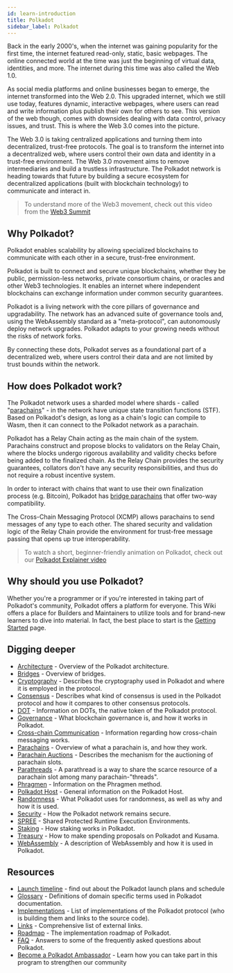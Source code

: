 ```yaml
---
id: learn-introduction
title: Polkadot
sidebar_label: Polkadot
---
```


Back in the early 2000's, when the internet was gaining popularity for the first time, the internet
featured read-only, static, basic webpages. The online connected world at the time was just the
beginning of virtual data, identities, and more. The internet during this time was also called the
Web 1.0.

As social media platforms and online businesses began to emerge, the internet transformed into the
Web 2.0. This upgraded internet, which we still use today, features dynamic, interactive webpages,
where users can read and write information plus publish their own for others to see. This version of
the web though, comes with downsides dealing with data control, privacy issues, and trust. This is
where the Web 3.0 comes into the picture.

The Web 3.0 is taking centralized applications and turning them into decentralized, trust-free
protocols. The goal is to transform the internet into a decentralized web, where users control their
own data and identity in a trust-free environment. The Web 3.0 movement aims to remove
intermediaries and build a trustless infrastructure. The Polkadot network is heading towards that
future by building a secure ecosystem for decentralized applications (built with blockchain
technology) to communicate and interact in.

> To understand more of the Web3 movement, check out this video from the
> [Web3 Summit](https://youtu.be/l44z35vabvA)

## Why Polkadot?

Polkadot enables scalability by allowing specialized blockchains to communicate with each other in a
secure, trust-free environment.

Polkadot is built to connect and secure unique blockchains, whether they be public, permission-less
networks, private consortium chains, or oracles and other Web3 technologies. It enables an internet
where independent blockchains can exchange information under common security guarantees.

Polkadot is a living network with the core pillars of governance and upgradability. The network has
an advanced suite of governance tools and, using the WebAssembly standard as a "meta-protocol", can
autonomously deploy network upgrades. Polkadot adapts to your growing needs without the risks of
network forks.

By connecting these dots, Polkadot serves as a foundational part of a decentralized web, where users
control their data and are not limited by trust bounds within the network.

## How does Polkadot work?

The Polkadot network uses a sharded model where shards - called "[parachains](learn-parachains)" -
in the network have unique state transition functions (STF). Based on Polkadot's design, as long as
a chain's logic can compile to Wasm, then it can connect to the Polkadot network as a parachain.

Polkadot has a Relay Chain acting as the main chain of the system. Parachains construct and propose
blocks to validators on the Relay Chain, where the blocks undergo rigorous availability and validity
checks before being added to the finalized chain. As the Relay Chain provides the security
guarantees, collators don't have any security responsibilities, and thus do not require a robust
incentive system.

In order to interact with chains that want to use their own finalization process (e.g. Bitcoin),
Polkadot has [bridge parachains](learn-bridges) that offer two-way compatibility.

The Cross-Chain Messaging Protocol (XCMP) allows parachains to send messages of any type to each
other. The shared security and validation logic of the Relay Chain provide the environment for
trust-free message passing that opens up true interoperability.

> To watch a short, beginner-friendly animation on Polkadot, check out our
> [Polkadot Explainer video](https://www.youtube.com/watch?v=_-k0xkooSlA&t=9s)

## Why should you use Polkadot?

Whether you're a programmer or if you're interested in taking part of Polkadot's community, Polkadot
offers a platform for everyone. This Wiki offers a place for Builders and Maintainers to utilize
tools and for brand-new learners to dive into material. In fact, the best place to start is the
[Getting Started](getting-started) page.

## Digging deeper

- [Architecture](learn-architecture) - Overview of the Polkadot architecture.
- [Bridges](learn-bridges) - Overview of bridges.
- [Cryptography](learn-cryptography) - Describes the cryptography used in Polkadot and where it is
  employed in the protocol.
- [Consensus](learn-consensus) - Describes what kind of consensus is used in the Polkadot protocol
  and how it compares to other consensus protocols.
- [DOT](learn-DOT) - Information on DOTs, the native token of the Polkadot protocol.
- [Governance](learn-governance) - What blockchain governance is, and how it works in Polkadot.
- [Cross-chain Communication](learn-crosschain) - Information regarding how cross-chain messaging
  works.
- [Parachains](learn-parachains) - Overview of what a parachain is, and how they work.
- [Parachain Auctions](learn-auction) - Describes the mechanism for the auctioning of parachain
  slots.
- [Parathreads](learn-parathreads) - A parathread is a way to share the scarce resource of a
  parachain slot among many parachain-"threads".
- [Phragmen](learn-phragmen) - Information on the Phragmen method.
- [Polkadot Host](learn-polkadot-host) - General information on the Polkadot Host.
- [Randomness](learn-randomness) - What Polkadot uses for randomness, as well as why and how it is
  used.
- [Security](learn-security) - How the Polkadot network remains secure.
- [SPREE](learn-spree) - Shared Protected Runtime Execution Environments.
- [Staking](learn-staking) - How staking works in Polkadot.
- [Treasury](learn-treasury) - How to make spending proposals on Polkadot and Kusama.
- [WebAssembly](learn-wasm) - A description of WebAssembly and how it is used in Polkadot.

## Resources

- [Launch timeline](learn-launch) - find out about the Polkadot launch plans and schedule
- [Glossary](glossary) - Definitions of domain specific terms used in Polkadot documentation.
- [Implementations](learn-implementations) - List of implementations of the Polkadot protocol (who
  is building them and links to the source code).
- [Links](learn-relevant-links) - Comprehensive list of external links.
- [Roadmap](learn-roadmap) - The implementation roadmap of Polkadot.
- [FAQ](faq) - Answers to some of the frequently asked questions about Polkadot.
- [Become a Polkadot Ambassador](https://polkadot.network/polkadot-ambassador-program/) - Learn how
  you can take part in this program to strengthen our community
